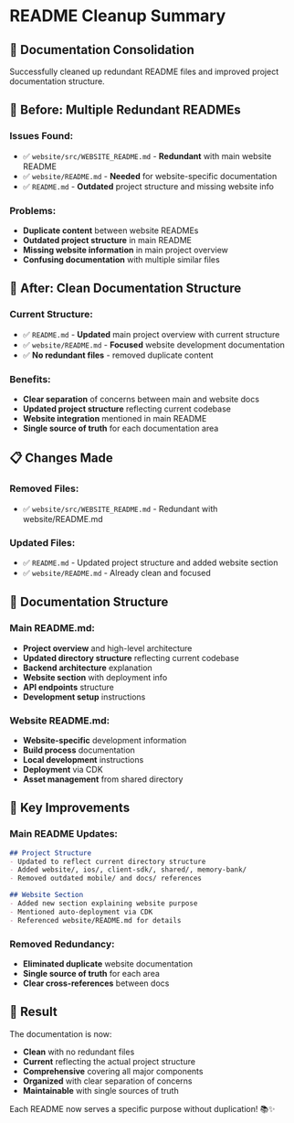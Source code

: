 # README Cleanup Summary

## 🎯 **Documentation Consolidation**

Successfully cleaned up redundant README files and improved project documentation structure.

## 📁 **Before: Multiple Redundant READMEs**

### **Issues Found:**
- ✅ `website/src/WEBSITE_README.md` - **Redundant** with main website README
- ✅ `website/README.md` - **Needed** for website-specific documentation
- ✅ `README.md` - **Outdated** project structure and missing website info

### **Problems:**
- **Duplicate content** between website READMEs
- **Outdated project structure** in main README
- **Missing website information** in main project overview
- **Confusing documentation** with multiple similar files

## 🚀 **After: Clean Documentation Structure**

### **Current Structure:**
- ✅ `README.md` - **Updated** main project overview with current structure
- ✅ `website/README.md` - **Focused** website development documentation
- ✅ **No redundant files** - removed duplicate content

### **Benefits:**
- **Clear separation** of concerns between main and website docs
- **Updated project structure** reflecting current codebase
- **Website integration** mentioned in main README
- **Single source of truth** for each documentation area

## 📋 **Changes Made**

### **Removed Files:**
- ✅ `website/src/WEBSITE_README.md` - Redundant with website/README.md

### **Updated Files:**
- ✅ `README.md` - Updated project structure and added website section
- ✅ `website/README.md` - Already clean and focused

## 🎯 **Documentation Structure**

### **Main README.md:**
- **Project overview** and high-level architecture
- **Updated directory structure** reflecting current codebase
- **Backend architecture** explanation
- **Website section** with deployment info
- **API endpoints** structure
- **Development setup** instructions

### **Website README.md:**
- **Website-specific** development information
- **Build process** documentation
- **Local development** instructions
- **Deployment** via CDK
- **Asset management** from shared directory

## 🔧 **Key Improvements**

### **Main README Updates:**
```markdown
## Project Structure
- Updated to reflect current directory structure
- Added website/, ios/, client-sdk/, shared/, memory-bank/
- Removed outdated mobile/ and docs/ references

## Website Section
- Added new section explaining website purpose
- Mentioned auto-deployment via CDK
- Referenced website/README.md for details
```

### **Removed Redundancy:**
- **Eliminated duplicate** website documentation
- **Single source of truth** for each area
- **Clear cross-references** between docs

## 🎯 **Result**

The documentation is now:
- **Clean** with no redundant files
- **Current** reflecting the actual project structure
- **Comprehensive** covering all major components
- **Organized** with clear separation of concerns
- **Maintainable** with single sources of truth

Each README now serves a specific purpose without duplication! 📚✨
